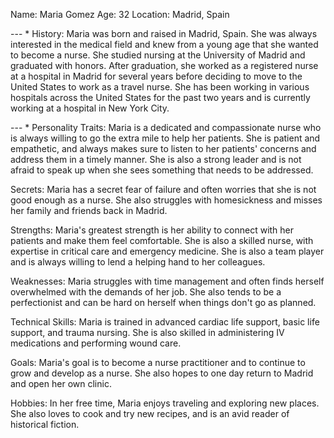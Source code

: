 Name: Maria Gomez
Age: 32
Location: Madrid, Spain

--- * History: Maria was born and raised in Madrid, Spain. She was always interested in the medical field and knew from a young age that she wanted to become a nurse. She studied nursing at the University of Madrid and graduated with honors. After graduation, she worked as a registered nurse at a hospital in Madrid for several years before deciding to move to the United States to work as a travel nurse. She has been working in various hospitals across the United States for the past two years and is currently working at a hospital in New York City.

--- * Personality Traits: Maria is a dedicated and compassionate nurse who is always willing to go the extra mile to help her patients. She is patient and empathetic, and always makes sure to listen to her patients' concerns and address them in a timely manner. She is also a strong leader and is not afraid to speak up when she sees something that needs to be addressed.

Secrets: Maria has a secret fear of failure and often worries that she is not good enough as a nurse. She also struggles with homesickness and misses her family and friends back in Madrid.

Strengths: Maria's greatest strength is her ability to connect with her patients and make them feel comfortable. She is also a skilled nurse, with expertise in critical care and emergency medicine. She is also a team player and is always willing to lend a helping hand to her colleagues.

Weaknesses: Maria struggles with time management and often finds herself overwhelmed with the demands of her job. She also tends to be a perfectionist and can be hard on herself when things don't go as planned.

Technical Skills: Maria is trained in advanced cardiac life support, basic life support, and trauma nursing. She is also skilled in administering IV medications and performing wound care.

Goals: Maria's goal is to become a nurse practitioner and to continue to grow and develop as a nurse. She also hopes to one day return to Madrid and open her own clinic.

Hobbies: In her free time, Maria enjoys traveling and exploring new places. She also loves to cook and try new recipes, and is an avid reader of historical fiction.